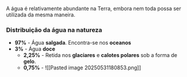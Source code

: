 A água é relativamente abundante na Terra, embora nem toda possa ser utilizada da mesma maneira.

### Distribuição da água na natureza
- **97%** - Água **salgada**. Encontra-se nos **oceanos**
- **3%** - Água **doce**
	- **2,25%** - Retida nos **glaciares** e **calotes polares** sob a forma de **gelo**.
	- **0,75%** - 
![[Pasted image 20250531180853.png]]

